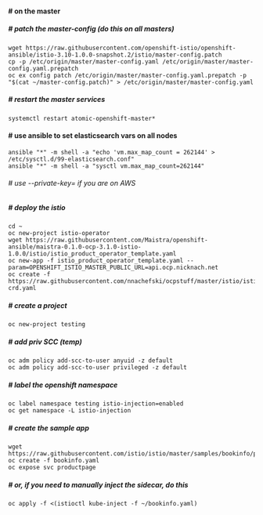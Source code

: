#### # on the master

##### # patch the master-config (do this on all masters)
```
wget https://raw.githubusercontent.com/openshift-istio/openshift-ansible/istio-3.10-1.0.0-snapshot.2/istio/master-config.patch
cp -p /etc/origin/master/master-config.yaml /etc/origin/master/master-config.yaml.prepatch
oc ex config patch /etc/origin/master/master-config.yaml.prepatch -p "$(cat ~/master-config.patch)" > /etc/origin/master/master-config.yaml
```
##### # restart the master services
```
systemctl restart atomic-openshift-master*
```
#### # use ansible to set elasticsearch vars on all nodes
```
ansible "*" -m shell -a "echo 'vm.max_map_count = 262144' > /etc/sysctl.d/99-elasticsearch.conf"
ansible "*" -m shell -a "sysctl vm.max_map_count=262144"
```
###### # use --private-key= if you are on AWS
##### # deploy the istio
```
cd ~
oc new-project istio-operator
wget https://raw.githubusercontent.com/Maistra/openshift-ansible/maistra-0.1.0-ocp-3.1.0-istio-1.0.0/istio/istio_product_operator_template.yaml
oc new-app -f istio_product_operator_template.yaml --param=OPENSHIFT_ISTIO_MASTER_PUBLIC_URL=api.ocp.nicknach.net
oc create -f https://raw.githubusercontent.com/nnachefski/ocpstuff/master/istio/istio-crd.yaml
```
##### # create a project
```
oc new-project testing
```
##### # add priv SCC (temp)
```
oc adm policy add-scc-to-user anyuid -z default
oc adm policy add-scc-to-user privileged -z default
```
##### # label the openshift namespace 
```
oc label namespace testing istio-injection=enabled
oc get namespace -L istio-injection
```
##### # create the sample app
```
wget https://raw.githubusercontent.com/istio/istio/master/samples/bookinfo/platform/kube/bookinfo.yaml
oc create -f bookinfo.yaml
oc expose svc productpage
```
##### # or, if you need to manually inject the sidecar, do this
```
oc apply -f <(istioctl kube-inject -f ~/bookinfo.yaml)
```
